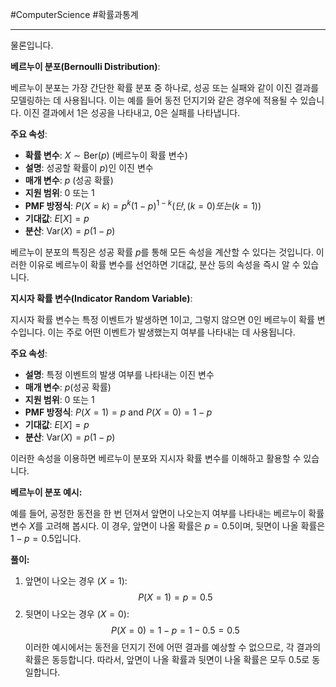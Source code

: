 #ComputerScience #확률과통계 

---
물론입니다. 

**베르누이 분포(Bernoulli Distribution)**:

베르누이 분포는 가장 간단한 확률 분포 중 하나로, 성공 또는 실패와 같이 이진 결과를 모델링하는 데 사용됩니다. 이는 예를 들어 동전 던지기와 같은 경우에 적용될 수 있습니다. 이진 결과에서 1은 성공을 나타내고, 0은 실패를 나타냅니다.

**주요 속성**:
- **확률 변수**:  $X \sim \text{Ber}(p)$ (베르누이 확률 변수)
- **설명**: 성공할 확률이 $p$)인 이진 변수
- **매개 변수**: $p$ (성공 확률)
- **지원 범위**: 0 또는 1
- **PMF 방정식**:  $P(X = k) = p^k (1-p)^{1-k} (단, ( k = 0) 또는 ( k = 1 ))$ 
- **기대값**:  $E[X] = p$
- **분산**:  $\text{Var}(X) = p(1-p)$

베르누이 분포의 특징은 성공 확률 $p$를 통해 모든 속성을 계산할 수 있다는 것입니다. 이러한 이유로 베르누이 확률 변수를 선언하면 기대값, 분산 등의 속성을 즉시 알 수 있습니다.

**지시자 확률 변수(Indicator Random Variable)**:

지시자 확률 변수는 특정 이벤트가 발생하면 1이고, 그렇지 않으면 0인 베르누이 확률 변수입니다. 이는 주로 어떤 이벤트가 발생했는지 여부를 나타내는 데 사용됩니다.

**주요 속성**:
- **설명**: 특정 이벤트의 발생 여부를 나타내는 이진 변수
- **매개 변수**:  $p$(성공 확률)
- **지원 범위**: 0 또는 1
- **PMF 방정식**:  $P(X = 1) = p$ and  $P(X = 0) = 1-p$
- **기대값**:  $E[X] = p$
- **분산**:  $\text{Var}(X) = p(1-p)$

이러한 속성을 이용하면 베르누이 분포와 지시자 확률 변수를 이해하고 활용할 수 있습니다.

**베르누이 분포 예시:**

예를 들어, 공정한 동전을 한 번 던져서 앞면이 나오는지 여부를 나타내는 베르누이 확률 변수 $X$를 고려해 봅시다. 이 경우, 앞면이 나올 확률은 $p = 0.5$이며, 뒷면이 나올 확률은 $1 - p = 0.5$입니다.

**풀이:**

1. 앞면이 나오는 경우 $(X = 1)$:$$P(X = 1) = p = 0.5$$
2. 뒷면이 나오는 경우 $(X = 0)$:$$P(X = 0) = 1 - p = 1 - 0.5 = 0.5$$
이러한 예시에서는 동전을 던지기 전에 어떤 결과를 예상할 수 없으므로, 각 결과의 확률은 동등합니다. 따라서, 앞면이 나올 확률과 뒷면이 나올 확률은 모두 0.5로 동일합니다.
